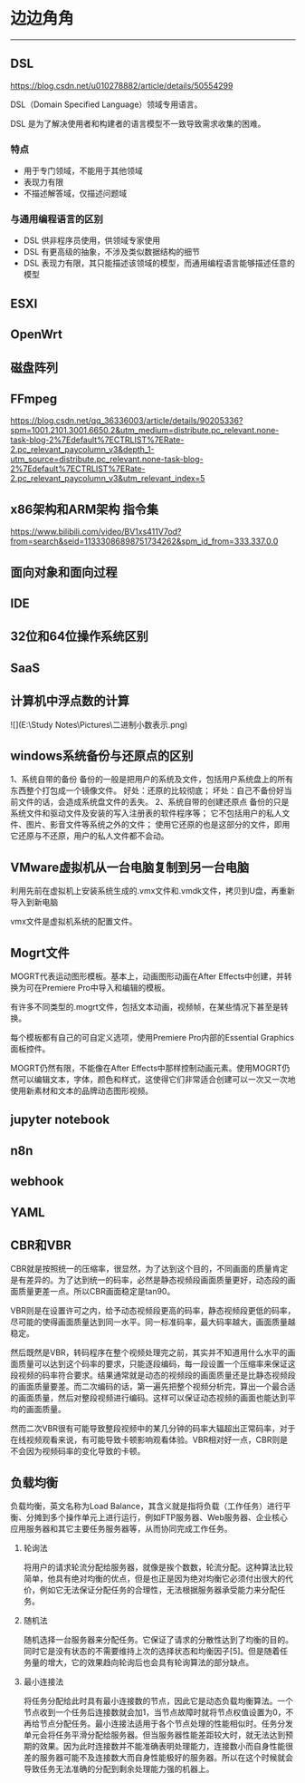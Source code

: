#	边边角角

----



##	DSL

https://blog.csdn.net/u010278882/article/details/50554299

DSL（Domain Specified Language）领域专用语言。

DSL 是为了解决使用者和构建者的语言模型不一致导致需求收集的困难。

###	特点

- 用于专门领域，不能用于其他领域
- 表现力有限
- 不描述解答域，仅描述问题域

###	与通用编程语言的区别

- DSL 供非程序员使用，供领域专家使用
- DSL 有更高级的抽象，不涉及类似数据结构的细节
- DSL 表现力有限，其只能描述该领域的模型，而通用编程语言能够描述任意的模型

##	ESXI



## OpenWrt



##	磁盘阵列



##	FFmpeg

https://blog.csdn.net/qq_36336003/article/details/90205336?spm=1001.2101.3001.6650.2&utm_medium=distribute.pc_relevant.none-task-blog-2%7Edefault%7ECTRLIST%7ERate-2.pc_relevant_paycolumn_v3&depth_1-utm_source=distribute.pc_relevant.none-task-blog-2%7Edefault%7ECTRLIST%7ERate-2.pc_relevant_paycolumn_v3&utm_relevant_index=5



##	x86架构和ARM架构    指令集

https://www.bilibili.com/video/BV1xs411V7od?from=search&seid=11333086898751734262&spm_id_from=333.337.0.0



##	面向对象和面向过程



##	IDE



##	32位和64位操作系统区别



##	SaaS



##	计算机中浮点数的计算

![](E:\Study Notes\Pictures\二进制小数表示.png)



##	windows系统备份与还原点的区别

1、系统自带的备份
备份的一般是把用户的系统及文件，包括用户系统盘上的所有东西整个打包成一个镜像文件。
好处：还原的比较彻底；
坏处：自己不备份好当前文件的话，会造成系统盘文件的丢失。
2、系统自带的创建还原点
备份的只是系统文件和驱动文件及安装的写入注册表的软件程序等；
它不包括用户的私人文件、图片、影音文件等系统之外的文件；
使用它还原的也是这部分的文件，即用它还原与不还原，用户的私人文件都不会动。



##	VMware虚拟机从一台电脑复制到另一台电脑

利用先前在虚拟机上安装系统生成的.vmx文件和.vmdk文件，拷贝到U盘，再重新导入到新电脑

vmx文件是虚拟机系统的配置文件。



##	Mogrt文件

MOGRT代表运动图形模板。基本上，动画图形动画在After Effects中创建，并转换为可在Premiere Pro中导入和编辑的模板。

有许多不同类型的.mogrt文件，包括文本动画，视频帧，在某些情况下甚至是转换。

每个模板都有自己的可自定义选项，使用Premiere Pro内部的Essential Graphics面板控件。

MOGRT仍然有限，不能像在After Effects中那样控制动画元素。使用MOGRT仍然可以编辑文本，字体，颜色和样式，这使得它们非常适合创建可以一次又一次地使用新素材和文本的品牌动态图形视频。



##	jupyter notebook





##	n8n





##	webhook





## YAML





##	CBR和VBR

CBR就是按照统一的压缩率，很显然，为了达到这个目的，不同画面的质量肯定是有差异的。为了达到统一的码率，必然是静态视频段画面质量更好，动态段的画面质量更差一点。所以CBR画面稳定是tan90。

VBR则是在设置许可之内，给予动态视频段更高的码率，静态视频段更低的码率，尽可能的使得画面质量达到同一水平。同一标准码率，最大码率越大，画面质量越稳定。

然后既然是VBR，转码程序在整个视频处理完之前，其实并不知道用什么水平的画面质量可以达到这个码率的要求，只能逐段编码，每一段设置一个压缩率来保证这段视频的码率符合要求。结果通常就是动态的视频段的画面质量还是比静态视频段的画面质量要差。而二次编码的话，第一遍先把整个视频分析完，算出一个最合适的画面质量，然后对整段视频进行编码。这样可以保证动态视频的画面也能达到平均的画面质量。

然而二次VBR很有可能导致整段视频中的某几分钟的码率大辐超出正常码率，对于在线视频观看来说，有可能导致卡顿影响观看体验。VBR相对好一点，CBR则是不会因为视频码率的变化导致的卡顿。



##	负载均衡

负载均衡，英文名称为Load Balance，其含义就是指将负载（工作任务）进行平衡、分摊到多个操作单元上进行运行，例如FTP服务器、Web服务器、企业核心应用服务器和其它主要任务服务器等，从而协同完成工作任务。

1. 轮询法

   将用户的请求轮流分配给服务器，就像是挨个数数，轮流分配。这种算法比较简单，他具有绝对均衡的优点，但是也正是因为绝对均衡它必须付出很大的代价，例如它无法保证分配任务的合理性，无法根据服务器承受能力来分配任务。

2. 随机法

   随机选择一台服务器来分配任务。它保证了请求的分散性达到了均衡的目的。同时它是没有状态的不需要维持上次的选择状态和均衡因子[5]。但是随着任务量的增大，它的效果趋向轮询后也会具有轮询算法的部分缺点。

3. 最小连接法

   将任务分配给此时具有最小连接数的节点，因此它是动态负载均衡算法。一个节点收到一个任务后连接数就会加1，当节点故障时就将节点权值设置为0，不再给节点分配任务。最小连接法适用于各个节点处理的性能相似时。任务分发单元会将任务平滑分配给服务器。但当服务器性能差距较大时，就无法达到预期的效果。因为此时连接数并不能准确表明处理能力，连接数小而自身性能很差的服务器可能不及连接数大而自身性能极好的服务器。所以在这个时候就会导致任务无法准确的分配到剩余处理能力强的机器上。
